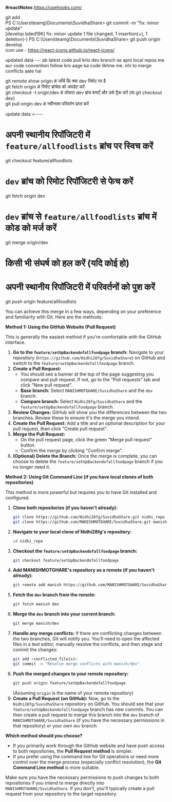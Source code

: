 **#reactNotes**
https://usehooks.com/


git add .
<br>
PS C:\Users\teamg\Documents\SuvidhaShare> git commit -m "fix: minor update" <br>
[develop bded196] fix: minor update
 1 file changed, 1 insertion(+), 1 deletion(-)
PS C:\Users\teamg\Documents\SuvidhaShare> git push origin develop <br>
icon use - https://react-icons.github.io/react-icons/ <be>




updated data --- 
ab latest code pull krlo dev branch se apni local repos me aur code convention follow kro aage ka code likhne me. nhi to merge conflicts aate hai<br>


git remote show origin # जाँचें कि क्या dev रिमोट पर है<br>
git fetch origin      # रिमोट ब्रांचेस को अपडेट करें<br>
git checkout -t origin/dev # लोकल dev ब्रांच बनाएँ और उसे ट्रैक करें (या git checkout dev)<br>
git pull origin dev  # नवीनतम परिवर्तन प्राप्त करें<br>


update data =----

# अपनी स्थानीय रिपॉजिटरी में `feature/allfoodlists` ब्रांच पर स्विच करें
git checkout feature/allfoodlists

# `dev` ब्रांच को रिमोट रिपॉजिटरी से फेच करें
git fetch origin dev

# `dev` ब्रांच से `feature/allfoodlists` ब्रांच में कोड को मर्ज करें
git merge origin/dev

# किसी भी संघर्ष को हल करें (यदि कोई हो)

# अपनी स्थानीय रिपॉजिटरी में परिवर्तनों को पुश करें
git push origin feature/allfoodlists


You can achieve this merge in a few ways, depending on your preference and familiarity with Git. Here are the methods:

**Method 1: Using the GitHub Website (Pull Request)**

This is generally the easiest method if you're comfortable with the GitHub interface.

1.  **Go to the `feature/setUpBackendofallfoodpage` branch:** Navigate to your repository (`https://github.com/Nidhi28fg/SuvidhaShare`) on GitHub and switch to the `feature/setUpBackendofallfoodpage` branch.
2.  **Create a Pull Request:**
    * You should see a banner at the top of the page suggesting you compare and pull request. If not, go to the "Pull requests" tab and click "New pull request".
    * **Base branch:** Select `MANISHMOTGHARE/SuvidhaShare` and the `dev` branch.
    * **Compare branch:** Select `Nidhi28fg/SuvidhaShare` and the `feature/setUpBackendofallfoodpage` branch.
3.  **Review Changes:** GitHub will show you the differences between the two branches. Review these to ensure it's the merge you intend.
4.  **Create the Pull Request:** Add a title and an optional description for your pull request, then click "Create pull request".
5.  **Merge the Pull Request:**
    * On the pull request page, click the green "Merge pull request" button.
    * Confirm the merge by clicking "Confirm merge".
6.  **(Optional) Delete the Branch:** Once the merge is complete, you can choose to delete the `feature/setUpBackendofallfoodpage` branch if you no longer need it.

**Method 2: Using Git Command Line (if you have local clones of both repositories)**

This method is more powerful but requires you to have Git installed and configured.

1.  **Clone both repositories (if you haven't already):**
    ```bash
    git clone https://github.com/Nidhi28fg/SuvidhaShare.git nidhi_repo
    git clone https://github.com/MANISHMOTGHARE/SuvidhaShare.git manish_repo
    ```
2.  **Navigate to your local clone of Nidhi28fg's repository:**
    ```bash
    cd nidhi_repo
    ```
3.  **Checkout the `feature/setUpBackendofallfoodpage` branch:**
    ```bash
    git checkout feature/setUpBackendofallfoodpage
    ```
4.  **Add MANISHMOTGHARE's repository as a remote (if you haven't already):**
    ```bash
    git remote add manish https://github.com/MANISHMOTGHARE/SuvidhaShare.git
    ```
5.  **Fetch the `dev` branch from the remote:**
    ```bash
    git fetch manish dev
    ```
6.  **Merge the `dev` branch into your current branch:**
    ```bash
    git merge manish/dev
    ```
7.  **Handle any merge conflicts:** If there are conflicting changes between the two branches, Git will notify you. You'll need to open the affected files in a text editor, manually resolve the conflicts, and then stage and commit the changes:
    ```bash
    git add <conflicted_file(s)>
    git commit -m "Resolve merge conflicts with manish/dev"
    ```
8.  **Push the merged changes to your remote repository:**
    ```bash
    git push origin feature/setUpBackendofallfoodpage
    ```
    (Assuming `origin` is the name of your remote repository)
9.  **Create a Pull Request (on GitHub):** Now, go to the `Nidhi28fg/SuvidhaShare` repository on GitHub. You should see that your `feature/setUpBackendofallfoodpage` branch has new commits. You can then create a pull request to merge this branch into the `dev` branch of `MANISHMOTGHARE/SuvidhaShare` (if you have the necessary permissions in that repository) or your own `dev` branch.

**Which method should you choose?**

* If you primarily work through the GitHub website and have push access to both repositories, the **Pull Request method** is simpler.
* If you prefer using the command line for Git operations or need more control over the merge process (especially conflict resolution), the **Git Command Line method** is more suitable.

Make sure you have the necessary permissions to push changes to both repositories if you intend to merge directly into `MANISHMOTGHARE/SuvidhaShare`. If you don't, you'll typically create a pull request from your repository to the target repository.
